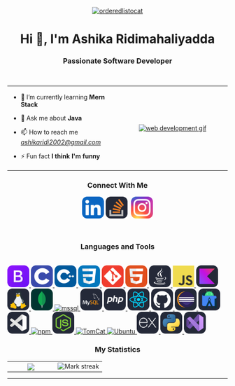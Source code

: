 <div id="header" align="center">

<a href="https://ibb.co/ckLZnCX"><img style="width:15%;" src="https://i.ibb.co/GnT8St3/orderedlistocat.png" alt="orderedlistocat" border="0"></a>
</div>
<h1 align="center">Hi 👋, I'm Ashika Ridimahaliyadda</h1>
<h3 align="center">Passionate Software Developer</h3>
<br>
<table align="center">
<tr border="none">
<td width="50%" align="left">


- 🌱 I’m currently learning **Mern Stack**

- 💬 Ask me about **Java**

- 📫 How to reach me *ashikaridi2002@gmail.com*

- ⚡ Fun fact **I think I'm funny**

</td>
<td width="50%" align="center">



<a href="https://gifyu.com/image/S0uMY"><img src="https://s13.gifyu.com/images/S0uMY.gif" alt="web development gif" border="0" /></a>

  </td>
</tr>
</table>


<h3 align="center">Connect With Me</h3>
<p align="center">
<a href="https://www.linkedin.com/in/ashika-ridimahaliyadda-27aa432a2" target="blank"><img align="center" src="https://github.com/tandpfun/skill-icons/raw/main/icons/LinkedIn.svg?raw=true" alt="ashika" height="50" width="50" /></a>
<a href="https://stackoverflow.com/users/23256379/ashika-ridimahaliyadda" target="blank"><img align="center" src="https://github.com/tandpfun/skill-icons/raw/main/icons/StackOverflow-Dark.svg" alt="23256379" height="50" width="50" /></a>&nbsp;
<a href="https://instagram.com/ashi_ridi" target="blank"><img align="center" src="https://github.com/tandpfun/skill-icons/raw/main/icons/Instagram.svg" alt="ashika_" height="50" width="50" /></a>
</p>
</br>

<h3 align="center">Languages and Tools</h3><br>
 <a href="https://getbootstrap.com" target="_blank" rel="noreferrer"> <img src="https://github.com/tandpfun/skill-icons/raw/main/icons/Bootstrap.svg" alt="bootstrap" width="50" height="50"/> </a> <a href="https://www.cprogramming.com/" target="_blank" rel="noreferrer"> <img src="https://github.com/tandpfun/skill-icons/raw/main/icons/C.svg" alt="c" width="50" height="50"/> </a> <a href="https://www.w3schools.com/cpp/" target="_blank" rel="noreferrer"> <img src="https://github.com/tandpfun/skill-icons/raw/main/icons/CPP.svg" alt="cplusplus" width="50" height="50"/> </a> <a href="https://www.w3schools.com/css/" target="_blank" rel="noreferrer"> <img src="https://github.com/tandpfun/skill-icons/raw/main/icons/CSS.svg" alt="css3" width="50" height="50"/> </a> <a href="https://git-scm.com/" target="_blank" rel="noreferrer"> <img src="https://github.com/tandpfun/skill-icons/raw/main/icons/Git.svg" alt="git" width="50" height="50"/> </a> <a href="https://www.w3.org/html/" target="_blank" rel="noreferrer"> <img src="https://github.com/tandpfun/skill-icons/raw/main/icons/HTML.svg" alt="html5" width="50" height="50"/> </a> <a href="https://www.java.com" target="_blank" rel="noreferrer"> <img src="https://github.com/tandpfun/skill-icons/raw/main/icons/Java-Dark.svg" alt="java" width="50" height="50"/> </a> <a href="https://developer.mozilla.org/en-US/docs/Web/JavaScript" target="_blank" rel="noreferrer"> <img src="https://raw.githubusercontent.com/devicons/devicon/master/icons/javascript/javascript-original.svg" alt="javascript" width="50" height="50"/> </a> <a href="https://kotlinlang.org" target="_blank" rel="noreferrer"> <img src="https://github.com/tandpfun/skill-icons/raw/main/icons/Kotlin-Dark.svg" alt="kotlin" width="50" height="50"/> </a> <a href="https://www.linux.org/" target="_blank" rel="noreferrer"> <img src="https://github.com/tandpfun/skill-icons/raw/main/icons/Linux-Dark.svg" alt="linux" width="50" height="50"/> </a> <a href="https://www.mongodb.com/" target="_blank" rel="noreferrer"> <img src="https://github.com/tandpfun/skill-icons/raw/main/icons/MongoDB.svg" alt="mongodb" width="50" height="50"/> </a> <a href="https://www.microsoft.com/en-us/sql-server" target="_blank" rel="noreferrer"> <img src="https://github.com/marwin1991/profile-technology-icons/assets/19180175/3b371807-db7c-45b4-8720-c0cfc901680a" alt="mssql" width="50" height="50"/> </a> <a href="https://www.mysql.com/" target="_blank" rel="noreferrer"> <img src="https://github.com/tandpfun/skill-icons/raw/main/icons/MySQL-Dark.svg" alt="mysql" width="50" height="50"/> </a>  </a> <a href="https://www.php.net" target="_blank" rel="noreferrer"> <img src="https://github.com/tandpfun/skill-icons/raw/main/icons/PHP-Dark.svg" alt="php" width="50" height="50"/> </a> <a href="https://reactjs.org/" target="_blank" rel="noreferrer"> <img src="https://github.com/tandpfun/skill-icons/raw/main/icons/React-Dark.svg" alt="react" width="50" height="50"/> </a>
<a href="https://github.com" target="_blank" rel="noreferrer"> <img src="https://github.com/tandpfun/skill-icons/raw/main/icons/Github-Dark.svg" alt="github" width="50" height="50"/> </a>
<a href="https://eclipse.org" target="_blank" rel="noreferrer"> <img src="https://github.com/tandpfun/skill-icons/raw/main/icons/Eclipse-Dark.svg" alt="eclipse" width="50" height="50"/> </a>
<a href="https://developer.android.com/studio" target="_blank" rel="noreferrer"> <img src="https://github.com/tandpfun/skill-icons/raw/main/icons/AndroidStudio-Dark.svg" alt="android studio" width="50" height="50"/> </a>
 <a href="" target="_blank" rel="noreferrer"> <img src="https://github.com/tandpfun/skill-icons/raw/main/icons/VSCode-Dark.svg" alt="VS Code" width="50" height="50"/> </a>
 <a href="" target="_blank" rel="noreferrer"> <img src="https://user-images.githubusercontent.com/25181517/121401671-49102800-c959-11eb-9f6f-74d49a5e1774.png" alt="npm" width="50" height="50"/> </a>
 <a href="" target="_blank" rel="noreferrer"> <img src="https://github.com/tandpfun/skill-icons/raw/main/icons/NodeJS-Dark.svg" alt="npm" width="50" height="50"/> </a>
<a href="" target="_blank" rel="noreferrer"> <img src="https://user-images.githubusercontent.com/25181517/183894676-137319b5-1364-4b6a-ba4f-e9fc94ddc4aa.png" alt="TomCat" width="50" height="50"/> </a>
<a href="" target="_blank" rel="noreferrer"> <img src="https://user-images.githubusercontent.com/25181517/186884153-99edc188-e4aa-4c84-91b0-e2df260ebc33.png" alt="Ubuntu" width="50" height="50"/> </a>
<a href="" target="_blank" rel="noreferrer"> <img src="https://github.com/tandpfun/skill-icons/raw/main/icons/ExpressJS-Dark.svg" alt="Express" width="50" height="50"/> </a>
<a href="" target="_blank" rel="noreferrer"> <img src="https://github.com/tandpfun/skill-icons/raw/main/icons/Python-Dark.svg" alt="Python" width="50" height="50"/> </a>
<a href="" target="_blank" rel="noreferrer"> <img src="https://github.com/tandpfun/skill-icons/raw/main/icons/VisualStudio-Dark.svg" alt="Visual Studio" width="50" height="50"/> </a>

 </p>
 </p>
<h3 align="center">My Statistics</h3>
<p align="center">
<table align="center">
<tr border="none">
<td width="50%" align="center">
  
  <img  align="center"  src="https://github-readme-stats.vercel.app/api?username=0326ashi&theme=dark&show_icons=true&count_private=true" />
  <br>
 
</td>
<td width="50%" align="center">
  <img  title="🔥 Get streak stats for your profile at git.io/streak-stats" alt="Mark streak" src="https://github-readme-streak-stats.herokuapp.com/?user=0326ashi&theme=dark&hide_border=false" /> 
  </td>
</tr>
</table>

---

